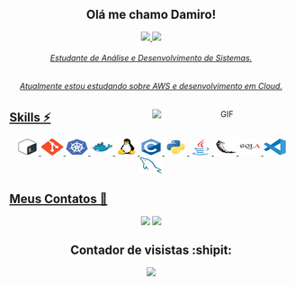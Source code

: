 
<header>
   
 <link rel="stylesheet" href="https://cdn.jsdelivr.net/gh/devicons/devicon@latest/devicon.min.css">
<body>
 
## Olá me chamo Damiro!


<div align="center">
  <a href="https://github.com/damirojr">
  <img height="150em" src="https://github-readme-stats.vercel.app/api?username=damirojr&show_icons=true&theme=dracula&include_all_commits=true&count_private=true">
  <img height="150em" src="https://github-readme-stats.vercel.app/api/top-langs/?username=damirojr&layout=compact&langs_count=7&theme=dracula"/>
</div>
   

   ###### Estudante de Análise e Desenvolvimento de Sistemas.
   ###### Atualmente estou estudando sobre AWS e desenvolvimento em Cloud.

    
<div>   
   <img hight="200" width="250" alt="GIF" align="right" src="https://github.com/damirojr/damirojr/blob/afe9c08cf24002540a1326cc372927fac80bd418/assets/1936.gif">
</div>   
   
<div align="center">
   <h2 align="left">Skills ⚡</h2>
   <i class="devicon-devicon-plain"></i>   
   <img height="30" width="40" src="https://github.com/devicons/devicon/blob/master/icons/bash/bash-original.svg">  
   <img height="30" width="40" src="https://github.com/devicons/devicon/blob/master/icons/git/git-original.svg">  
   <img height="30" width="40" src="https://github.com/devicons/devicon/blob/master/icons/kubernetes/kubernetes-plain.svg"> 
   <img height="30" width="40" src="https://raw.githubusercontent.com/devicons/devicon/master/icons/docker/docker-original.svg">
   <img height="30" width="40" src="https://github.com/devicons/devicon/blob/master/icons/linux/linux-original.svg">
   <img height="30" width="40" src="https://github.com/devicons/devicon/blob/master/icons/c/c-original.svg">
   <img height="30" width="40" src="https://github.com/devicons/devicon/blob/master/icons/python/python-original.svg"> 
   <img height="30" width="40" src="https://github.com/devicons/devicon/blob/master/icons/java/java-original.svg">
   <img height="30" width="40" src="https://github.com/devicons/devicon/blob/master/icons/flask/flask-original.svg">
   <img height="30" width="40" src="https://github.com/devicons/devicon/blob/master/icons/sqlalchemy/sqlalchemy-original.svg">
   <img height="30" width="40" src="https://github.com/devicons/devicon/blob/master/icons/vscode/vscode-original.svg">
   <img height="30" width="40" src="https://raw.githubusercontent.com/devicons/devicon/master/icons/mysql/mysql-original.svg">
 </div>

 <div>
  <h2 align="left">Meus Contatos 📎</h2>

 

</div>

<div align="center"> 
  <a href = "mailto:damirodev@gmail.com"><img src="https://img.shields.io/badge/-Gmail-%23333?style=for-the-badge&logo=gmail&logoColor=white" target="_blank"></a>
  <a href="https://www.linkedin.com/in/damirojunior/" target="_blank"><img src="https://img.shields.io/badge/-LinkedIn-%230077B5?style=for-the-badge&logo=linkedin&logoColor=white" target="_blank"></a> 
 </div>

 <p align="center"> 

 ## Contador de visistas :shipit:
 <p align="center"> 
   <img alingn="center" src="https://profile-counter.glitch.me/damirojr/count.svg" />
 </p>
 
</p>
 </body>
</header>
